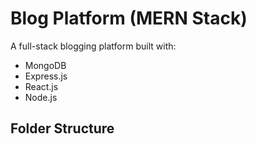 # Blog Platform (MERN Stack)

A full-stack blogging platform built with:

- MongoDB
- Express.js
- React.js
- Node.js

## Folder Structure

